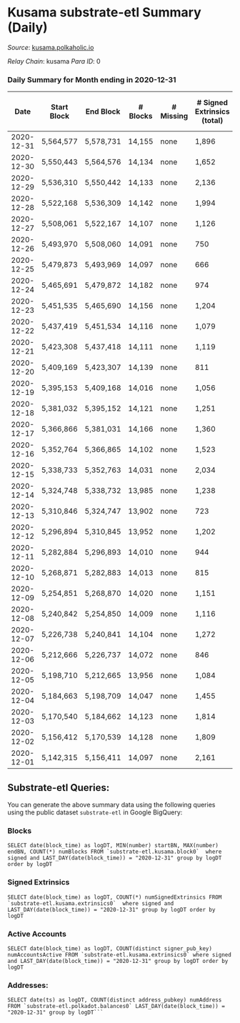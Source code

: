 # Kusama substrate-etl Summary (Daily)

_Source_: [kusama.polkaholic.io](https://kusama.polkaholic.io)

*Relay Chain*: kusama
*Para ID*: 0



### Daily Summary for Month ending in 2020-12-31


| Date | Start Block | End Block | # Blocks | # Missing | # Signed Extrinsics (total) | # Active Accounts | # Addresses with Balances | # Events | # Transfers | # XCM Transfers In | # XCM Transfers Out |
| ---- | ----------- | --------- | -------- | --------- | --------------------------- | ----------------- | ------------------------- | -------- | ----------- | ------------------ | ------------------- |
| 2020-12-31 | 5,564,577 | 5,578,731 | 14,155 | none | 1,896 | 710 | 28,970 | 63,191 | 1,194 ($53,369,607) |   |   |
| 2020-12-30 | 5,550,443 | 5,564,576 | 14,134 | none | 1,652 | 597 |  | 63,098 | 974 ($39,170,075) |   |   |
| 2020-12-29 | 5,536,310 | 5,550,442 | 14,133 | none | 2,136 | 717 |  | 64,489 | 1,147 ($20,999,231) |   |   |
| 2020-12-28 | 5,522,168 | 5,536,309 | 14,142 | none | 1,994 | 1,063 |  | 66,804 | 1,383 ($66,662,317) |   |   |
| 2020-12-27 | 5,508,061 | 5,522,167 | 14,107 | none | 1,126 | 485 |  | 61,091 | 648 ($32,648,875) |   |   |
| 2020-12-26 | 5,493,970 | 5,508,060 | 14,091 | none | 750 | 416 |  | 62,343 | 291 ($7,702,720) |   |   |
| 2020-12-25 | 5,479,873 | 5,493,969 | 14,097 | none | 666 | 269 |  | 55,085 | 279 ($13,566,971) |   |   |
| 2020-12-24 | 5,465,691 | 5,479,872 | 14,182 | none | 974 | 490 |  | 54,506 | 287 ($12,067,411) |   |   |
| 2020-12-23 | 5,451,535 | 5,465,690 | 14,156 | none | 1,204 | 603 |  | 61,325 | 406 ($8,450,778) |   |   |
| 2020-12-22 | 5,437,419 | 5,451,534 | 14,116 | none | 1,079 | 517 |  | 57,008 | 378 ($14,083,343) |   |   |
| 2020-12-21 | 5,423,308 | 5,437,418 | 14,111 | none | 1,119 | 467 |  | 63,379 | 492 ($10,023,413) |   |   |
| 2020-12-20 | 5,409,169 | 5,423,307 | 14,139 | none | 811 | 321 |  | 60,586 | 369 ($8,202,470) |   |   |
| 2020-12-19 | 5,395,153 | 5,409,168 | 14,016 | none | 1,056 | 414 |  | 63,472 | 452 ($9,439,465) |   |   |
| 2020-12-18 | 5,381,032 | 5,395,152 | 14,121 | none | 1,251 | 539 |  | 59,533 | 390 ($47,073,052) |   |   |
| 2020-12-17 | 5,366,866 | 5,381,031 | 14,166 | none | 1,360 | 483 |  | 55,800 | 704 ($29,844,454) |   |   |
| 2020-12-16 | 5,352,764 | 5,366,865 | 14,102 | none | 1,523 | 651 |  | 61,821 | 506 ($12,936,895) |   |   |
| 2020-12-15 | 5,338,733 | 5,352,763 | 14,031 | none | 2,034 | 721 |  | 58,954 | 617 ($26,402,382) |   |   |
| 2020-12-14 | 5,324,748 | 5,338,732 | 13,985 | none | 1,238 | 558 |  | 61,002 | 352 ($13,451,470) |   |   |
| 2020-12-13 | 5,310,846 | 5,324,747 | 13,902 | none | 723 | 310 |  | 50,389 | 243 ($9,441,232) |   |   |
| 2020-12-12 | 5,296,894 | 5,310,845 | 13,952 | none | 1,202 | 654 |  | 61,793 | 472 ($9,134,215) |   |   |
| 2020-12-11 | 5,282,884 | 5,296,893 | 14,010 | none | 944 | 493 |  | 57,285 | 246 ($22,390,890) |   |   |
| 2020-12-10 | 5,268,871 | 5,282,883 | 14,013 | none | 815 | 358 |  | 50,514 | 300 ($7,220,916) |   |   |
| 2020-12-09 | 5,254,851 | 5,268,870 | 14,020 | none | 1,151 | 531 |  | 52,876 | 530 ($21,851,838) |   |   |
| 2020-12-08 | 5,240,842 | 5,254,850 | 14,009 | none | 1,116 | 511 |  | 57,127 | 524 ($25,567,555) |   |   |
| 2020-12-07 | 5,226,738 | 5,240,841 | 14,104 | none | 1,272 | 619 |  | 55,870 | 469 ($24,148,045) |   |   |
| 2020-12-06 | 5,212,666 | 5,226,737 | 14,072 | none | 846 | 352 |  | 51,473 | 379 ($9,172,696) |   |   |
| 2020-12-05 | 5,198,710 | 5,212,665 | 13,956 | none | 1,084 | 485 |  | 60,068 | 496 ($19,477,847) |   |   |
| 2020-12-04 | 5,184,663 | 5,198,709 | 14,047 | none | 1,455 | 554 |  | 58,713 | 650 ($18,905,517) |   |   |
| 2020-12-03 | 5,170,540 | 5,184,662 | 14,123 | none | 1,814 | 695 |  | 55,846 | 904 ($40,927,839) |   |   |
| 2020-12-02 | 5,156,412 | 5,170,539 | 14,128 | none | 1,809 | 688 |  | 60,002 | 1,084 ($50,865,550) |   |   |
| 2020-12-01 | 5,142,315 | 5,156,411 | 14,097 | none | 2,161 | 782 |  | 60,891 | 999 ($47,660,001) |   |   |

## Substrate-etl Queries:
You can generate the above summary data using the following queries using the public dataset `substrate-etl` in Google BigQuery:


### Blocks
```
SELECT date(block_time) as logDT, MIN(number) startBN, MAX(number) endBN, COUNT(*) numBlocks FROM `substrate-etl.kusama.block0`  where signed and LAST_DAY(date(block_time)) = "2020-12-31" group by logDT order by logDT
```


### Signed Extrinsics
```
SELECT date(block_time) as logDT, COUNT(*) numSignedExtrinsics FROM `substrate-etl.kusama.extrinsics0`  where signed and LAST_DAY(date(block_time)) = "2020-12-31" group by logDT order by logDT
```


### Active Accounts
```
SELECT date(block_time) as logDT, COUNT(distinct signer_pub_key) numAccountsActive FROM `substrate-etl.kusama.extrinsics0` where signed and LAST_DAY(date(block_time)) = "2020-12-31" group by logDT order by logDT
```


### Addresses:
```
SELECT date(ts) as logDT, COUNT(distinct address_pubkey) numAddress FROM `substrate-etl.polkadot.balances0` LAST_DAY(date(block_time)) = "2020-12-31" group by logDT```

